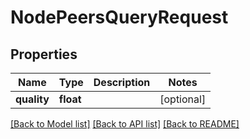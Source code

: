 # NodePeersQueryRequest

## Properties
Name | Type | Description | Notes
------------ | ------------- | ------------- | -------------
**quality** | **float** |  | [optional] 

[[Back to Model list]](../README.md#documentation-for-models) [[Back to API list]](../README.md#documentation-for-api-endpoints) [[Back to README]](../README.md)

